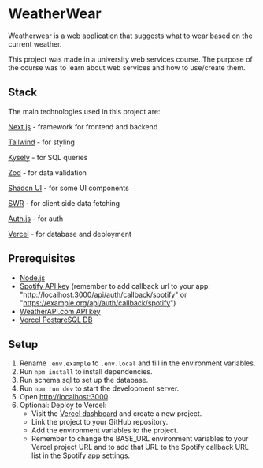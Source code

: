 # WeatherWear

Weatherwear is a web application that suggests what to wear based on the current weather.

This project was made in a university web services course.
The purpose of the course was to learn about web services and how to use/create them.

## Stack

The main technologies used in this project are:

[Next.js](https://nextjs.org/) - framework for frontend and backend

[Tailwind](https://tailwindcss.com/) - for styling

[Kysely](https://github.com/kysely-org/kysely) - for SQL queries

[Zod](https://github.com/colinhacks/zod) - for data validation

[Shadcn UI](https://github.com/shadcn-ui/ui) - for some UI components

[SWR](https://swr.vercel.app/) - for client side data fetching

[Auth.js](https://authjs.dev/) - for auth

[Vercel](https://vercel.com/) - for database and deployment

## Prerequisites

-   [Node.js](https://nodejs.org/)
-   [Spotify API key](https://developer.spotify.com/documentation/web-api)
    (remember to add callback url to your app:
    "http://localhost:3000/api/auth/callback/spotify" or "https://example.org/api/auth/callback/spotify")
-   [WeatherAPI.com API key](https://www.weatherapi.com/)
-   [Vercel PostgreSQL DB](https://vercel.com/docs/storage/vercel-postgres/quickstart)

## Setup

1. Rename `.env.example` to `.env.local` and fill in the environment variables.
2. Run `npm install` to install dependencies.
3. Run schema.sql to set up the database.
4. Run `npm run dev` to start the development server.
5. Open [http://localhost:3000](http://localhost:3000).
6. Optional: Deploy to Vercel:
    - Visit the [Vercel dashboard](https://vercel.com/dashboard) and create a new project.
    - Link the project to your GitHub repository.
    - Add the environment variables to the project.
    - Remember to change the BASE_URL environment variables to your Vercel project URL
      and to add that URL to the Spotify callback URL list in the Spotify app settings.
